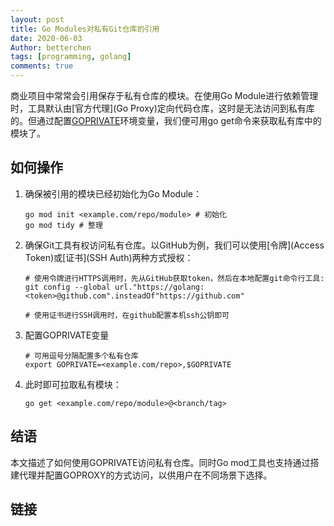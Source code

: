 ```yaml
---
layout: post
title: Go Modules对私有Git仓库的引用
date: 2020-06-03
Author: betterchen
tags: [programming, golang]
comments: true
---
```

商业项目中常常会引用保存于私有仓库的模块。在使用Go Module进行依赖管理时，工具默认由[官方代理](Go Proxy)定向代码仓库，这时是无法访问到私有库的。但通过配置[GOPRIVATE](GOPRIVATE)环境变量，我们便可用go get命令来获取私有库中的模块了。

## 如何操作

1. 确保被引用的模块已经初始化为Go Module：

   ```shell
   go mod init <example.com/repo/module> # 初始化
   go mod tidy # 整理
   ```

2. 确保Git工具有权访问私有仓库。以GitHub为例，我们可以使用[令牌](Access Token)或[证书](SSH Auth)两种方式授权：

   ```shell
   # 使用令牌进行HTTPS调用时，先从GitHub获取token，然后在本地配置git命令行工具:
   git config --global url."https://golang:<token>@github.com".insteadOf"https://github.com"

   # 使用证书进行SSH调用时，在github配置本机ssh公钥即可
   ```

3. 配置GOPRIVATE变量

   ```shell
   # 可用逗号分隔配置多个私有仓库
   export GOPRIVATE=<example.com/repo>,$GOPRIVATE
   ```

4. 此时即可拉取私有模块：

   ```shell
   go get <example.com/repo/module>@<branch/tag>
   ```

## 结语

本文描述了如何使用GOPRIVATE访问私有仓库。同时Go mod工具也支持通过搭建代理并配置GOPROXY的方式访问，以供用户在不同场景下选择。

## 链接

[Go Proxy]: https://proxy.golang.org,direct
[GOPRIVATE]: https://golang.org/cmd/go/#hdr-Module_configuration_for_non_public_modules
[Access Token]: https://help.github.com/en/github/authenticating-to-github/creating-a-personal-access-token-for-the-command-line
[SSH Auth]: https://help.github.com/en/github/authenticating-to-github/connecting-to-github-with-ssh

